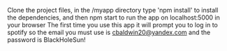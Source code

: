 Clone the project files, in the /myapp directory type 'npm install'
to install the dependencies, and then npm start to run the app on
localhost:5000 in your browser
The first time you use this app it will prompt you to log in to spotify
so the email you must use is cbaldwin20@yandex.com and the password is
BlackHoleSun!